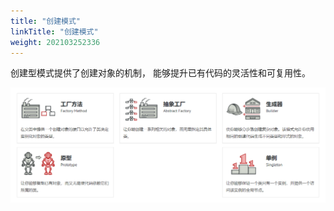 ```yaml
---
title: "创建模式"
linkTitle: "创建模式"
weight: 202103252336
---
```


创建型模式提供了创建对象的机制， 能够提升已有代码的灵活性和可复用性。

![](https://github.com/mxsm/picture/blob/main/designmode/%E5%88%9B%E5%BB%BA%E8%80%85%E6%A8%A1%E5%BC%8F.png?raw=true)




